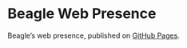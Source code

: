 # Beagle Web Presence

Beagle’s web presence, published on [GitHub Pages](https://acBerger.github.io/Beagle/branches/umlet-package).